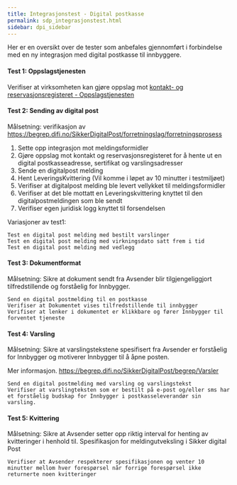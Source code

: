 ```yaml
---
title: Integrasjonstest - Digital postkasse
permalink: sdp_integrasjonstest.html
sidebar: dpi_sidebar
---
```


Her er en oversikt over de tester som anbefales gjennomført i forbindelse med en ny integrasjon med digital postkasse til innbyggere.

#### Test 1: Oppslagstjenesten

Verifiser at virksomheten kan gjøre oppslag mot [kontakt- og reservasjonsregisteret - Oppslagstjenesten](oppslagstjenesten_rest.md)

#### Test 2: Sending av digital post

Målsetning: verifikasjon av https://begrep.difi.no/SikkerDigitalPost/forretningslag/forretningsprosess

1. Sette opp integrasjon mot meldingsformidler
2. Gjøre oppslag mot kontakt og reservasjonsregisteret for å hente ut en digital postkasseadresse, sertifikat og varslingsadresser
3. Sende en digitalpost melding
4. Hent LeveringsKvittering (Vil komme i løpet av 10 minutter i testmiljøet)
5. Verifiser at digitalpost melding ble levert vellykket til meldingsformidler
6. Verifiser at det ble mottatt en Leveringskvittering knyttet til den digitalpostmeldingen som ble sendt
7. Verifiser egen juridisk logg knyttet til forsendelsen

Variasjoner av test1:

    Test en digital post melding med bestilt varslinger
    Test en digital post melding med virkningsdato satt frem i tid
    Test en digital post melding med vedlegg

#### Test 3: Dokumentformat

Målsetning: Sikre at dokument sendt fra Avsender blir tilgjengeliggjort tilfredstillende og forståelig for Innbygger.

    Send en digital postmelding til en postkasse
    Verifiser at Dokumentet vises tilfredstillende til innbygger
    Verifiser at lenker i dokumentet er klikkbare og fører Innbygger til forventet tjeneste

#### Test 4: Varsling

Målsetning: Sikre at varslingstekstene spesifisert fra Avsender er forståelig for Innbygger og motiverer Innbygger til å åpne posten.

Mer informasjon. https://begrep.difi.no/SikkerDigitalPost/begrep/Varsler

    Send en digital postmelding med varsling og varslingstekst
    Verifiser at varslingteksten som er bestilt på e-post og/eller sms har et forståelig budskap for Innbygger i postkasseleverandør sin varsling.

#### Test 5: Kvittering

Målsetning: Sikre at Avsender setter opp riktig interval for henting av kvitteringer i henhold til. Spesifikasjon for meldingutveksling i Sikker digital Post

    Verifiser at Avsender respekterer spesifikasjonen og venter 10 minutter mellom hver forespørsel når forrige forespørsel ikke returnerte noen kvitteringer

